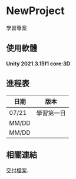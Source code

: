 # NewProject
學習專案


## 使用軟體

#### Unity 2021.3.15f1 core:3D



## 進程表

| 日期  | 版本 |
| ----- |:----:|
| 07/21 | 學習第一日 |
| MM/DD | |
| MM/DD |  |

## 相關連結
[交付檔案]().


